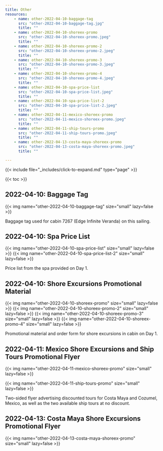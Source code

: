 ```yaml
---
title: Other
resources:
    - name: other-2022-04-10-baggage-tag
      src: "other-2022-04-10-baggage-tag.jpg"
      title: ""
    - name: other-2022-04-10-shoreex-promo
      src: "other-2022-04-10-shoreex-promo.jpeg"
      title: ""      
    - name: other-2022-04-10-shoreex-promo-2
      src: "other-2022-04-10-shoreex-promo-2.jpeg"
      title: ""
    - name: other-2022-04-10-shoreex-promo-3
      src: "other-2022-04-10-shoreex-promo-3.jpeg"
      title: ""    
    - name: other-2022-04-10-shoreex-promo-4
      src: "other-2022-04-10-shoreex-promo-4.jpeg"
      title: ""      
    - name: other-2022-04-10-spa-price-list
      src: "other-2022-04-10-spa-price-list.jpeg"
      title: ""                
    - name: other-2022-04-10-spa-price-list-2
      src: "other-2022-04-10-spa-price-list-2.jpeg"
      title: ""            
    - name: other-2022-04-11-mexico-shoreex-promo
      src: "other-2022-04-11-mexico-shoreex-promo.jpeg"
      title: ""      
    - name: other-2022-04-11-ship-tours-promo
      src: "other-2022-04-11-ship-tours-promo.jpeg"
      title: ""         
    - name: other-2022-04-13-costa-maya-shoreex-promo
      src: "other-2022-04-13-costa-maya-shoreex-promo.jpeg"
      title: ""            

---
```


{{< include file="_includes/click-to-expand.md" type="page" >}}

{{< toc >}}

## 2022-04-10: Baggage Tag

{{< img name="other-2022-04-10-baggage-tag" size="small" lazy=false >}}

Baggage tag used for cabin 7267 (Edge Infinite Veranda) on this sailing.

## 2022-04-10: Spa Price List

{{< img name="other-2022-04-10-spa-price-list" size="small" lazy=false >}}
{{< img name="other-2022-04-10-spa-price-list-2" size="small" lazy=false >}}

Price list from the spa provided on Day 1.

## 2022-04-10: Shore Excursions Promotional Material

{{< img name="other-2022-04-10-shoreex-promo" size="small" lazy=false >}}
{{< img name="other-2022-04-10-shoreex-promo-2" size="small" lazy=false >}}
{{< img name="other-2022-04-10-shoreex-promo-3" size="small" lazy=false >}}
{{< img name="other-2022-04-10-shoreex-promo-4" size="small" lazy=false >}}

Promotional material and order form for shore excursions in cabin on Day 1.

## 2022-04-11: Mexico Shore Excursions and Ship Tours Promotional Flyer

{{< img name="other-2022-04-11-mexico-shoreex-promo" size="small" lazy=false >}}

{{< img name="other-2022-04-11-ship-tours-promo" size="small" lazy=false >}}

Two-sided flyer advertising discounted tours for Costa Maya and Cozumel, Mexico, as well as the two available ship tours at no discount.

## 2022-04-13: Costa Maya Shore Excursions Promotional Flyer

{{< img name="other-2022-04-13-costa-maya-shoreex-promo" size="small" lazy=false >}}
